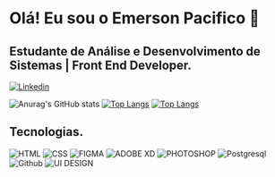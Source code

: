 # Olá! Eu sou o Emerson Pacifico 👋

## Estudante de Análise e Desenvolvimento de Sistemas | Front End Developer.


[![Linkedin](https://img.shields.io/badge/LinkedIn-0077B5?style=for-the-badge&logo=linkedin&logoColor=white)](https://www.linkedin.com/in/emersonpacifico/)


![Anurag's GitHub stats](https://github-readme-stats.vercel.app/api?username=emersonpacifico&show_icons=true&theme=dracula)
[![Top Langs](https://github-readme-stats.vercel.app/api/top-langs/?username=emersonpacifico&compact=true)](https://github.com/emersonpacifico/github-readme-stats)
[![Top Langs](https://github-readme-stats.vercel.app/api/top-langs/?username=emersonpacifico&layout=pie)](https://github.com/emersonpacifico/github-readme-stats)


## Tecnologias.
![HTML](https://img.shields.io/badge/HTML5-E34F26?style=for-the-badge&logo=html5&logoColor=white)
![CSS](https://img.shields.io/badge/CSS3-1572B6?style=for-the-badge&logo=css3&logoColor=white)
![FIGMA](https://img.shields.io/badge/Figma-F24E1E?style=for-the-badge&logo=figma&logoColor=white)
![ADOBE XD](https://img.shields.io/badge/Adobe%20XD-470137?style=for-the-badge&logo=Adobe%20XD&logoColor=#FF61F6)
![PHOTOSHOP](https://img.shields.io/badge/Photoshop-31A8FF?style=for-the-badge&logo=Adobe%20Photoshop&logoColor=black)
![Postgresql](https://img.shields.io/badge/PostgreSQL-316192?style=for-the-badge&logo=postgresql&logoColor=white)
![Github](https://img.shields.io/badge/GitHub-100000?style=for-the-badge&logo=github&logoColor=white)
![UI DESIGN](https://img.shields.io/badge/UI%20DESIGN-470137?style=for-the-badge&logo=ui%20desigm&logoColor=#FF61F6)


